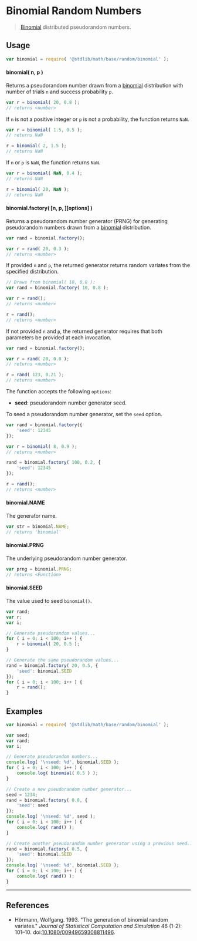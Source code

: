 # Binomial Random Numbers

> [Binomial][binomial] distributed pseudorandom numbers.

<section class="usage">

## Usage

```javascript
var binomial = require( '@stdlib/math/base/random/binomial' );
```

#### binomial( n, p )

Returns a pseudorandom number drawn from a [binomial][binomial] distribution with number of trials `n` and success probability `p`.

```javascript
var r = binomial( 20, 0.8 );
// returns <number>
```

If `n` is not a positive integer or `p` is not a probability, the function returns `NaN`.

```javascript
var r = binomial( 1.5, 0.5 );
// returns NaN

r = binomial( 2, 1.5 );
// returns NaN
```

If `n` or `p` is `NaN`, the function returns `NaN`.

```javascript
var r = binomial( NaN, 0.4 );
// returns NaN

r = binomial( 20, NaN );
// returns NaN
```

#### binomial.factory( \[n, p, ]\[options] )

Returns a pseudorandom number generator (PRNG) for generating pseudorandom numbers drawn from a [binomial][binomial] distribution.

```javascript
var rand = binomial.factory();

var r = rand( 20, 0.3 );
// returns <number>
```

If provided `n` and `p`, the returned generator returns random variates from the specified distribution.

```javascript
// Draws from binomial( 10, 0.8 ):
var rand = binomial.factory( 10, 0.8 );

var r = rand();
// returns <number>

r = rand();
// returns <number>
```

If not provided `n` and `p`, the returned generator requires that both parameters be provided at each invocation.

```javascript
var rand = binomial.factory();

var r = rand( 20, 0.8 );
// returns <number>

r = rand( 123, 0.21 );
// returns <number>
```

The function accepts the following `options`:

-   **seed**: pseudorandom number generator seed.

To seed a pseudorandom number generator, set the `seed` option.

```javascript
var rand = binomial.factory({
    'seed': 12345
});

var r = binomial( 8, 0.9 );
// returns <number>

rand = binomial.factory( 100, 0.2, {
    'seed': 12345
});

r = rand();
// returns <number>
```

#### binomial.NAME

The generator name.

```javascript
var str = binomial.NAME;
// returns 'binomial'
```

#### binomial.PRNG

The underlying pseudorandom number generator.

```javascript
var prng = binomial.PRNG;
// returns <Function>
```

#### binomial.SEED

The value used to seed `binomial()`.

```javascript
var rand;
var r;
var i;

// Generate pseudorandom values...
for ( i = 0; i < 100; i++ ) {
    r = binomial( 20, 0.5 );
}

// Generate the same pseudorandom values...
rand = binomial.factory( 20, 0.5, {
    'seed': binomial.SEED
});
for ( i = 0; i < 100; i++ ) {
    r = rand();
}
```

</section>

<!-- /.usage -->

<section class="examples">

## Examples

```javascript
var binomial = require( '@stdlib/math/base/random/binomial' );

var seed;
var rand;
var i;

// Generate pseudorandom numbers...
console.log( '\nseed: %d', binomial.SEED );
for ( i = 0; i < 100; i++ ) {
    console.log( binomial( 0.5 ) );
}

// Create a new pseudorandom number generator...
seed = 1234;
rand = binomial.factory( 0.8, {
    'seed': seed
});
console.log( '\nseed: %d', seed );
for ( i = 0; i < 100; i++ ) {
    console.log( rand() );
}

// Create another pseudorandom number generator using a previous seed...
rand = binomial.factory( 0.5, {
    'seed': binomial.SEED
});
console.log( '\nseed: %d', binomial.SEED );
for ( i = 0; i < 100; i++ ) {
    console.log( rand() );
}
```

</section>

<!-- /.examples -->

* * *

<section class="references">

## References

-   Hörmann, Wolfgang. 1993. "The generation of binomial random variates." _Journal of Statistical Computation and Simulation_ 46 (1-2): 101–10. doi:[10.1080/00949659308811496][@hormann:1993a].

</section>

<!-- /.references -->

<section class="links">

[binomial]: https://en.wikipedia.org/wiki/Binomial_distribution

[@hormann:1993a]: http://dx.doi.org/10.1080/00949659308811496

</section>

<!-- /.links -->
